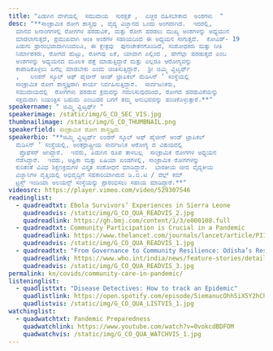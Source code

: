 ```yaml
---
title: "ಪಿಡುಗಿನ ವೇಳೆಯಲ್ಲಿ  ಸಮುದಾಯ  ಸುರಕ್ಷತೆ ,  ಎಚ್ಚರ ವಹಿಸಬೇಕಾದ  ಅಂಶಗಳು  "
desc: "**ಸಾಂಕ್ರಾಮಿಕ ರೋಗ ಶಾಸ್ತ್ರವು , ವೈದ್ಯ ವಿಜ್ಞಾನದ ಒಂದು ಅಂಗವಾಗಿದೆ.  ಇದರಲ್ಲಿ,
  ಮಾನವ ಜನಾಂಗಗಳಲ್ಲಿ ರೋಗಗಳ ಹರಡುವಿಕೆ, ಮತ್ತು ರೋಗ ಹರಡಲು ಮುಖ್ಯ ಅಂಶಗಳನ್ನು ಅಧ್ಯಯುನ
  ಮಾಡಲಾಗುತ್ತದೆ, ಪ್ರಮುಖವಾಗಿ ಅಂಕಿ ಅಂಶಗಳ ಸಹಾಯದಿಂದ ಈ ಅಧ್ಯಯನ ಸಾಗುತ್ತದೆ.  ಕೋವಿಡ್-‌ 19
  ಪಿಡುಗು ಪ್ರಾರಂಭವಾದಾಗಿನಿಂದಲೂ, ಈ ಕ್ಷೇತ್ರವು  ಪುನಃಚೇತನಗೊಂಡಿದೆ, ಸಂಶೋಧಕರು ಮತ್ತು ನೀತಿ
  ನಿರ್ಮಾಪಕರು, ರೋಗದ ಹುಟ್ಟು, ರೋಗವು ಏಕೆ, ಯಾವಾಗ ಎಲ್ಲಿಂದ , ಹೇಗೆಲ್ಲಾ ಹರಡುತ್ತದೆ ಎಂಬ
  ಅಂಶಗಳನ್ನು ಅಧ್ಯಯನದ ಮೂಲಕ ಪತ್ತೆ ಮಾಡುತ್ತಿದ್ದಾರೆ ಮತ್ತು ಎಲ್ಲರೂ ಆರೋಗ್ಯವನ್ನು
  ಕಾಪಾಡಿಕೊಳ್ಳಲು ಏನೆಲ್ಲ ಮಾಡಬೇಕು ಎಂದು ಚಿಂತಿಸುತ್ತಿದ್ದಾರೆ.  ಶ್ರೀ ಜಿಮ್ಮಿ ವ್ಹಿಟ್ವರ್ಥ್
  ,   ಲಂಡನ್‌ ಸ್ಕೂಲ್‌ ಆಫ್‌ ಹೈಜೀನ್‌ ಆಂಡ್‌ ಟ್ರಾಪಿಕಲ್‌ ಮೆಡಿಸಿನ್‌ ʼ ಸಂಸ್ಥೆಯಲ್ಲಿ
  ಸಾಂಕ್ರಾಮಿಕ ರೋಗ ಶಾಸ್ತ್ರಜ್ಞರಾಗಿ ಕಾರ್ಯ ನಿರ್ವಹಿಸುತ್ತಿದ್ದಾರೆ.  ಸಾರ್ವಜನಿಕರು,
  ಸಮುದಾಯದಲ್ಲಿ  ರೋಗಗಳು ಹರಡುವ ಕ್ರಮವನ್ನು ಗಮನಿಸುವುದರಿಂದ, ರೋಗದ ಹರಡುವಿಕೆಯನ್ನು
  ಸಕ್ಷಮವಾಗಿ ನಿಯಂತ್ರಿಸ ಬಹುದು ಎಂಬುದರ ಬಗಗೆ ತಮ್ಮ ಅನುಭವವನ್ನು ಹಂಚಿಕೊಳ್ಳುತ್ತಾರೆ.**"
speakername: " ಜಿಮ್ಮಿ ವ್ಹಿಟ್ವರ್ಥ್ "
speakerimage: /static/img/G_CO_SEC_VIS.jpg
thumbnailimage: /static/img/G_CO_THUMBNAIL.png
speakerfield: ಸಾಂಕ್ರಾಮಿಕ ರೋಗ ಶಾಸ್ತ್ರಜ್ಞರು
speakerbio: "**ಜಿಮ್ಮಿ ವ್ಹಿಟ್ವರ್ಥ್ ಲಂಡನ್‌ ಸ್ಕೂಲ್‌ ಆಫ್‌ ಹೈಜೀನ್‌ ಆಂಡ್‌ ಟ್ರಾಪಿಕಲ್‌
  ಮೆಡಿಸಿನ್‌ ʼ ಸಂಸ್ಥೆಯಲ್ಲಿ, ಅಂತರ್ರಾಷ್ಟ್ರೀಯ ಸಾರ್ವಜನಿಕ ಆರೋಗ್ಯ ದ ವಿಷಯದಲ್ಲಿ
   ಪ್ರೊಫೆಸರ್ ಆಗಿದ್ದಾರೆ.  ಇವರು, ಪಿಡುಗಿನ ರೂಪ ತಾಳಬಲ್ಲ  ಸಾಂಕ್ರಾಮಿಕ ರೋಗಗಳ ಅಧ್ಯಯನ
  ನೆಡೆಸಿದ್ದಾರೆ.  ಇವರು, ಆಫ್ರಿಕಾ ಮತ್ತು ಏಷಿಯಾ ಖಂಡಗಳಲ್ಲಿ, ಸಾಂಕ್ರಾಮಿಕ ರೋಗಗಳನ್ನು
  ಕುರಿತಂತೆ ವಿವಿಧ ಶಿಕ್ಷಣಕ್ರಮಗಳ ವಿಸ್ತೃತ ಸಂಶೋಧನೆ ಮಾಡಿದ್ದಾರೆ.  ಭಾರತೀಯ ಜೀವ ವೈದ್ಯಕೀಯ
  ವಿಜ್ಞಾನಿಗಳ ವೃತ್ತಿಯಲ್ಲಿ ಅಭಿವೃದ್ದಿಗೆ ಸಹಕಾರಿಯಾಗಿರುವ ಡಿ.ಬಿ.ಟಿ / ವೆಲ್ಲ್‌ ಕಮ್‌
  ಟ್ರಸ್ಟ್‌ ಇಂಡಿಯಾ ಅಲಯನ್ಸ್‌ ಸಂಸ್ಥೆಯನ್ನು ಪ್ರಾರಂಭಿಸಲು ಸಹಾಯ ಮಾಡಿದ್ದಾರೆ.**"
videosrc: https://player.vimeo.com/video/529307546
readinglist:
  - quadreadtxt: Ebola Survivors’ Experiences in Sierra Leone
    quadreadvis: /static/img/G_CO_QUA_READVIS_2.jpg
    quadreadlink: https://gh.bmj.com/content/1/3/e000108.full
  - quadreadtxt: Community Participation is Crucial in a Pandemic
    quadreadlink: https://www.thelancet.com/journals/lancet/article/PIIS0140-6736(20)31054-0/fulltext#:~:text=Such%20public%20participation%20will%20reveal,crucially%2C%20of%20building%20future%20resilience.
    quadreadvis: /static/img/G_CO_QUA_READVIS_1.jpg
  - quadreadtxt: "From Governance to Community Resilience: Odisha’s Response to COVID-19"
    quadreadlink: https://www.who.int/india/news/feature-stories/detail/from-governance-to-community-resilience-odisha-s-response-to-covid-19
    quadreadvis: /static/img/G_CO_QUA_READVIS_3.jpg
permalink: kn/covids/community-care-in-pandemic/
listeninglist:
  - quadlisttxt: "Disease Detectives: How to track an Epidemic"
    quadlistlink: https://open.spotify.com/episode/5iemanucOhh5iX5Y2hChAH
    quadlistvis: /static/img/G_CO_QUA_LISTVIS_1.jpg
watchinglist:
  - quadwatchtxt: Pandemic Preparedness
    quadwatchlink: https://www.youtube.com/watch?v=0vokcdBDFOM
    quadwatchvis: /static/img/G_CO_QUA_WATCHVIS_1.jpg
---
```

